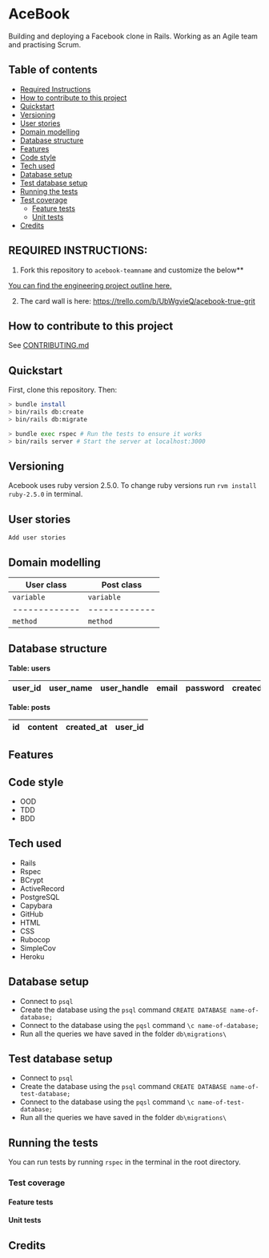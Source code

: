 # AceBook

Building and deploying a Facebook clone in Rails. Working as an Agile team and practising Scrum.

## Table of contents
- [Required Instructions](#required-instructions)
- [How to contribute to this project](#how-to-contribute-to-this-project)
- [Quickstart](#quickstart)
- [Versioning](#versioning)  
- [User stories](#user-stories)
- [Domain modelling](#domain-modelling)
- [Database structure](#database-structure)
- [Features](#features)
- [Code style](#code-style)
- [Tech used](#tech-used)
- [Database setup](#database-setup)
- [Test database setup](#test-database-setup)
- [Running the tests](#running-the-tests)
- [Test coverage](#test-coverage)
  - [Feature tests](#feature-tests)
  - [Unit tests](#unit-tests)
- [Credits](#credits)

## REQUIRED INSTRUCTIONS:

1. Fork this repository to `acebook-teamname` and customize
the below**

[You can find the engineering project outline here.](https://github.com/makersacademy/course/tree/master/engineering_projects/rails)

2. The card wall is here: https://trello.com/b/UbWgvieQ/acebook-true-grit

## How to contribute to this project
See [CONTRIBUTING.md](CONTRIBUTING.md)

## Quickstart

First, clone this repository. Then:

```bash
> bundle install
> bin/rails db:create
> bin/rails db:migrate

> bundle exec rspec # Run the tests to ensure it works
> bin/rails server # Start the server at localhost:3000
```

## Versioning

Acebook uses ruby version 2.5.0. To change ruby versions run ```rvm install ruby-2.5.0``` in terminal.

## User stories

```
Add user stories
```

## Domain modelling

| User class | Post class |
| ---- | --- |
| ```variable``` | ```variable``` |
| ------------- | ------------- |
| ```method``` | ```method``` |

## Database structure

**Table: users**

user_id | user_name | user_handle | email | password | created_at |
| ----- | --------- | ----------- | ----- | -------- | ---------- |

**Table: posts**   

| id | content | created_at | user_id |
| -- | ------- | ---------- | ------- |

## Features


## Code style
- OOD
- TDD
- BDD

## Tech used

- Rails
- Rspec  
- BCrypt
- ActiveRecord
- PostgreSQL
- Capybara
- GitHub
- HTML
- CSS
- Rubocop
- SimpleCov
- Heroku

## Database setup

- Connect to ```psql```
- Create the database using the ```psql``` command ```CREATE DATABASE name-of-database;```  
- Connect to the database using the ```pqsl``` command ```\c name-of-database;```  
- Run all the queries we have saved in the folder ```db\migrations\```  

## Test database setup

- Connect to ```psql```
- Create the database using the ```psql``` command ```CREATE DATABASE name-of-test-database;```  
- Connect to the database using the ```pqsl``` command ```\c name-of-test-database;```  
- Run all the queries we have saved in the folder ```db\migrations\```  

## Running the tests  

You can run tests by running ```rspec``` in the terminal in the root directory.

### Test coverage  
#### Feature tests

#### Unit tests


## Credits
